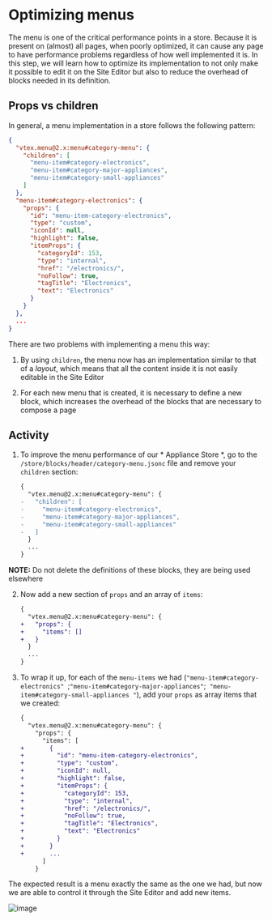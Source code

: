 # Optimizing menus

The menu is one of the critical performance points in a store. Because it is present on (almost) all pages, when poorly optimized, it can cause any page to have performance problems regardless of how well implemented it is. In this step, we will learn how to optimize its implementation to not only make it possible to edit it on the Site Editor but also to reduce the overhead of blocks needed in its definition.

## Props vs children

In general, a menu implementation in a store follows the following pattern:

```json
{
  "vtex.menu@2.x:menu#category-menu": {
    "children": [
      "menu-item#category-electronics",
      "menu-item#category-major-appliances",
      "menu-item#category-small-appliances"
    ]
  },
  "menu-item#category-electronics": {
    "props": {
      "id": "menu-item-category-electronics",
      "type": "custom",
      "iconId": null,
      "highlight": false,
      "itemProps": {
        "categoryId": 153,
        "type": "internal",
        "href": "/electronics/",
        "noFollow": true,
        "tagTitle": "Electronics",
        "text": "Electronics"
      }
    }
  },
  ...
}
```

There are two problems with implementing a menu this way:

1. By using `children`, the menu now has an implementation similar to that of a _layout_, which means that all the content inside it is not easily editable in the Site Editor

2. For each new menu that is created, it is necessary to define a new block, which increases the overhead of the blocks that are necessary to compose a page

## Activity

1. To improve the menu performance of our * Appliance Store *, go to the `/store/blocks/header/category-menu.jsonc` file and remove your `children` section:

    ```diff
    {
      "vtex.menu@2.x:menu#category-menu": {
    -   "children": [
    -     "menu-item#category-electronics",
    -     "menu-item#category-major-appliances",
    -     "menu-item#category-small-appliances"
    -   ]
      }
      ...
    }
    ```

**NOTE:** Do not delete the definitions of these blocks, they are being used elsewhere

2. Now add a new section of `props` and an array of `items`: 

    ```diff
    {
      "vtex.menu@2.x:menu#category-menu": {
    +   "props": {
    +     "items": []
    +   }
      }
      ...
    }
    ```

3. To wrap it up, for each of the `menu-items` we had (`"menu-item#category-electronics" `;` "menu-item#category-major-appliances" `;` "menu-item#category-small-appliances "`), add your `props` as array items that we created:

    ```diff
    {
      "vtex.menu@2.x:menu#category-menu": {
        "props": {
          "items": [
    +       {
    +         "id": "menu-item-category-electronics",
    +         "type": "custom",
    +         "iconId": null,
    +         "highlight": false,
    +         "itemProps": {
    +           "categoryId": 153,
    +           "type": "internal",
    +           "href": "/electronics/",
    +           "noFollow": true,
    +           "tagTitle": "Electronics",
    +           "text": "Electronics"
    +         }
    +       }
    +       ...
          ]
        }
    ```

The expected result is a menu exactly the same as the one we had, but now we are able to control it through the Site Editor and add new items.

![image](https://user-images.githubusercontent.com/18701182/93832191-53638800-fc4b-11ea-9b51-b2ba59ebdb47.png)
